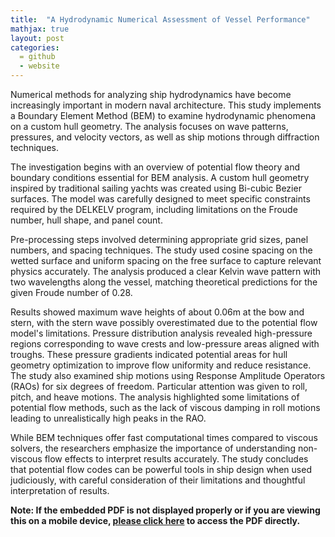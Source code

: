 ```yaml
---
title:  "A Hydrodynamic Numerical Assessment of Vessel Performance"
mathjax: true
layout: post
categories: 
  = github
  - website
---
```



Numerical methods for analyzing ship hydrodynamics have become increasingly important in modern naval architecture. This study implements a Boundary Element Method (BEM) to examine hydrodynamic phenomena on a custom hull geometry. The analysis focuses on wave patterns, pressures, and velocity vectors, as well as ship motions through diffraction techniques.

The investigation begins with an overview of potential flow theory and boundary conditions essential for BEM analysis. A custom hull geometry inspired by traditional sailing yachts was created using Bi-cubic Bezier surfaces. The model was carefully designed to meet specific constraints required by the DELKELV program, including limitations on the Froude number, hull shape, and panel count.

Pre-processing steps involved determining appropriate grid sizes, panel numbers, and spacing techniques. The study used cosine spacing on the wetted surface and uniform spacing on the free surface to capture relevant physics accurately. The analysis produced a clear Kelvin wave pattern with two wavelengths along the vessel, matching theoretical predictions for the given Froude number of 0.28.

Results showed maximum wave heights of about 0.06m at the bow and stern, with the stern wave possibly overestimated due to the potential flow model's limitations. Pressure distribution analysis revealed high-pressure regions corresponding to wave crests and low-pressure areas aligned with troughs. These pressure gradients indicated potential areas for hull geometry optimization to improve flow uniformity and reduce resistance. The study also examined ship motions using Response Amplitude Operators (RAOs) for six degrees of freedom. Particular attention was given to roll, pitch, and heave motions. The analysis highlighted some limitations of potential flow methods, such as the lack of viscous damping in roll motions leading to unrealistically high peaks in the RAO.

While BEM techniques offer fast computational times compared to viscous solvers, the researchers emphasize the importance of understanding non-viscous flow effects to interpret results accurately. The study concludes that potential flow codes can be powerful tools in ship design when used judiciously, with careful consideration of their limitations and thoughtful interpretation of results.

**Note: If the embedded PDF is not displayed properly or if you are viewing this on a mobile device, <a href="https://kodendaal.github.io/assets/numerical_ship_hydro_a1.pdf" target="_blank">please click here</a> to access the PDF directly.**

<div id="adobe-dc-view" style="width: 100%;"></div>
<script src="https://acrobatservices.adobe.com/view-sdk/viewer.js"></script>
<script type="text/javascript">
	document.addEventListener("adobe_dc_view_sdk.ready", function(){ 
		var adobeDCView = new AdobeDC.View({clientId: "79ef659365ef4949aad3901e710fb6e9", divId: "adobe-dc-view"});
		adobeDCView.previewFile({
			content:{location: {url: "https://kodendaal.github.io/assets/numerical_ship_hydro_a1.pdf"}},
			metaData:{fileName: "numerical_ship_hydro_a1.pdf"}
		}, {embedMode: "IN_LINE"});
	});
</script>
